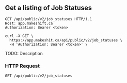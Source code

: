 ## Get a listing of Job Statuses

```http
GET /api/public/v2/job_statuses HTTP/1.1
Host: app.makeshift.ca
Authorization: Bearer <token>
```

```shell
curl -X GET \
  https://app.makeshit.ca/api/public/v2/job_statuses \
  -H 'Authorization: Bearer <token>' \
```

TODO: Description

### HTTP Request

`GET /api/public/v2/job_statuses`
